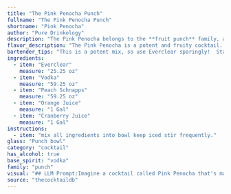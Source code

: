 ```yaml
---
title: "The Pink Penocha Punch"
fullname: "The Pink Penocha Punch"
shortname: "Pink Penocha"
author: "Pure Drinkology"
description: "The Pink Penocha belongs to the **fruit punch** family, a vibrant and playful category often associated with parties and gatherings. Its origins are likely a modern, home-brewed concoction, mixing popular spirits and fruit juices for a sweet and refreshing flavor profile. "
flavor_description: "The Pink Penocha is a potent and fruity cocktail.  The Everclear provides a strong, almost fiery base, while the vodka adds a clean, neutral note.  Peach schnapps brings a sweet, juicy peach flavor, balanced by the tartness of cranberry and orange juice.  The result is a brightly colored drink that's both sweet and tangy, with a lingering alcohol warmth. "
bartender_tips: "This is a potent mix, so use Everclear sparingly!  Start with a small amount and adjust to taste.  You can also use a high-quality vodka for a smoother flavor.  Ensure the cranberry juice is chilled for a crisp, refreshing taste. Shake well to combine and chill, and don't forget a fun garnish like an orange slice or maraschino cherry. "
ingredients:
  - item: "Everclear"
    measure: "25.25 oz"
  - item: "Vodka"
    measure: "59.25 oz"
  - item: "Peach Schnapps"
    measure: "59.25 oz"
  - item: "Orange Juice"
    measure: "1 Gal"
  - item: "Cranberry Juice"
    measure: "1 Gal"
instructions:
  - item: "mix all ingredients into bowl keep iced stir frequently."
glass: "Punch bowl"
category: "cocktail"
has_alcohol: true
base_spirit: "vodka"
family: "punch"
visual: "## LLM Prompt:Imagine a cocktail called Pink Penocha that's made with a base of Everclear, Vodka, and Peach Schnapps, then topped with Orange Juice and Cranberry Juice. **Describe the visual appearance of this cocktail, focusing on the following:*** **Color:** What is the overall color of the cocktail? Is it a vibrant pink, a muted blush, or something else entirely?* **Texture:** Is it clear and smooth, or cloudy and slightly viscous? Is there any layering or separation visible?* **Garnish:**  What type of garnish would best complement this cocktail's color and flavors? * **Glass:** Would it be best served in a tall glass, a coupe, or something else?**Remember to be descriptive and evocative in your language, painting a picture with your words.** "
source: "thecocktaildb"
---
```


